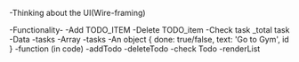 -Thinking about the UI(Wire-framing)

-Functionality-
	-Add TODO_ITEM
	-Delete TODO_item
	-Check task
	_total task
-Data
	-tasks -Array
	-tasks -An object 
	{
		done: true/false,
		text: 'Go to Gym',
		id 
	}
-function (in code)
	-addTodo
	-deleteTodo
	-check Todo
	-renderList